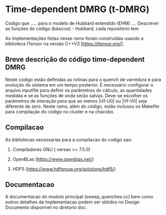 # Time-dependent DMRG (t-DMRG)

Codigo que ..... para o modelo de Hubbard extendido (EHM) ....
Descrever as funções do código (básicos) - Hubbard, cada repositório tem

As implementações feitas nesse ramo foram construídas usando a biblioteca ITensor na versão C++V3 [https://itensor.org/].



## Breve descrição do código time-dependent DMRG

Neste código estão definidas as rotinas para o quench de varredura e para evolução do sistema em um tempo posterior. É necessário configurar o arquivo inputfile para definir os parâmetros do cálculo, as quantidades medidas e se as funções de onda serão salvas. Deve-se escolher os parâmetros de interação para que ao menos |Uf-U0| ou |Vf-V0| seja diferente de zero. Neste ramo, além do código, estão inclusos os Makefile para compilação do código no cluster e na chacobo. 

## Compilacao

As bibliotecas necessarias para a compilacao do codigo sao:

1. Compiladores GNU ( versao >= 7.5.0)

2. OpenBLas (https://www.openblas.net/)

3. HDF5 (https://www.hdfgroup.org/solutions/hdf5/)


## Documentacao 

A documentacao do modulo principal (sweep_quenches.cc) bem como outros detalhes da implementacao podem ser obtidos no Design Documento disponivel no diretorio doc.













